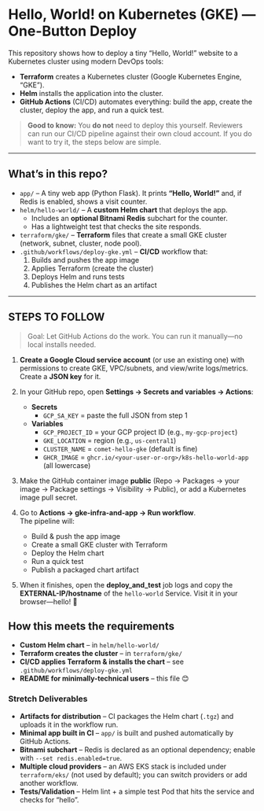 # Hello, World! on Kubernetes (GKE) — One-Button Deploy

This repository shows how to deploy a tiny “Hello, World!” website to a Kubernetes cluster using modern DevOps tools:

- **Terraform** creates a Kubernetes cluster (Google Kubernetes Engine, “GKE”).  
- **Helm** installs the application into the cluster.  
- **GitHub Actions** (CI/CD) automates everything: build the app, create the cluster, deploy the app, and run a quick test.

> **Good to know:** You **do not** need to deploy this yourself. Reviewers can run our CI/CD pipeline against their own cloud account. If you do want to try it, the steps below are simple.

---

## What’s in this repo?

- `app/` – A tiny web app (Python Flask). It prints **“Hello, World!”** and, if Redis is enabled, shows a visit counter.
- `helm/hello-world/` – A **custom Helm chart** that deploys the app.  
  - Includes an **optional Bitnami Redis** subchart for the counter.  
  - Has a lightweight test that checks the site responds.
- `terraform/gke/` – **Terraform** files that create a small GKE cluster (network, subnet, cluster, node pool).
- `.github/workflows/deploy-gke.yml` – **CI/CD** workflow that:
  1. Builds and pushes the app image  
  2. Applies Terraform (create the cluster)  
  3. Deploys Helm and runs tests  
  4. Publishes the Helm chart as an artifact

---

## STEPS TO FOLLOW

> Goal: Let GitHub Actions do the work. You can run it manually—no local installs needed.

1. **Create a Google Cloud service account** (or use an existing one) with permissions to create GKE, VPC/subnets, and view/write logs/metrics. Create a **JSON key** for it.

2. In your GitHub repo, open **Settings → Secrets and variables → Actions**:
   - **Secrets**
     - `GCP_SA_KEY` = paste the full JSON from step 1
   - **Variables**
     - `GCP_PROJECT_ID` = your GCP project ID (e.g., `my-gcp-project`)
     - `GKE_LOCATION` = region (e.g., `us-central1`)
     - `CLUSTER_NAME` = `comet-hello-gke` (default is fine)
     - `GHCR_IMAGE` = `ghcr.io/<your-user-or-org>/k8s-hello-world-app` (all lowercase)

3. Make the GitHub container image **public** (Repo → Packages → your image → Package settings → Visibility → Public), or add a Kubernetes image pull secret.

4. Go to **Actions → gke-infra-and-app → Run workflow**.  
   The pipeline will:
   - Build & push the app image
   - Create a small GKE cluster with Terraform
   - Deploy the Helm chart
   - Run a quick test
   - Publish a packaged chart artifact

5. When it finishes, open the **deploy_and_test** job logs and copy the **EXTERNAL-IP/hostname** of the `hello-world` Service. Visit it in your browser—hello! 👋


## How this meets the requirements

- **Custom Helm chart** – in `helm/hello-world/`
- **Terraform creates the cluster** – in `terraform/gke/`
- **CI/CD applies Terraform & installs the chart** – see `.github/workflows/deploy-gke.yml`
- **README for minimally-technical users** – this file 😊

### Stretch Deliverables

- **Artifacts for distribution** – CI packages the Helm chart (`.tgz`) and uploads it in the workflow run.
- **Minimal app built in CI** – `app/` is built and pushed automatically by GitHub Actions.
- **Bitnami subchart** – Redis is declared as an optional dependency; enable with `--set redis.enabled=true`.
- **Multiple cloud providers** – an AWS EKS stack is included under `terraform/eks/` (not used by default); you can switch providers or add another workflow.
- **Tests/Validation** – Helm lint + a simple test Pod that hits the service and checks for “hello”.




